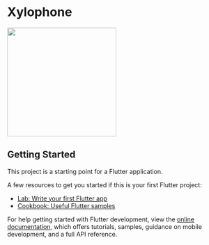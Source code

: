 # Xylophone

<img src="https://github.com/Rashmina2000/Xylophone_flutter-app/assets/131146632/6743c432-f65d-40ca-bb7a-a74f05c66b4e" width="250">

## Getting Started

This project is a starting point for a Flutter application.

A few resources to get you started if this is your first Flutter project:

- [Lab: Write your first Flutter app](https://docs.flutter.dev/get-started/codelab)
- [Cookbook: Useful Flutter samples](https://docs.flutter.dev/cookbook)

For help getting started with Flutter development, view the
[online documentation](https://docs.flutter.dev/), which offers tutorials,
samples, guidance on mobile development, and a full API reference.
